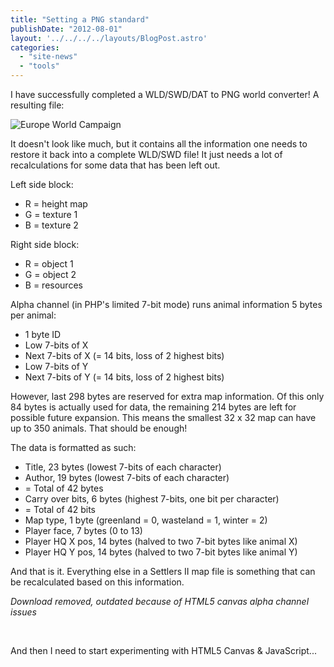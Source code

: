 ```yaml
---
title: "Setting a PNG standard"
publishDate: "2012-08-01"
layout: '../../../../layouts/BlogPost.astro'
categories: 
  - "site-news"
  - "tools"
---
```


I have successfully completed a WLD/SWD/DAT to PNG world converter! A resulting file:

![Europe World Campaign](/wp-content/uploads/2012/08/EUROPE.png "EUROPE")

It doesn't look like much, but it contains all the information one needs to restore it back into a complete WLD/SWD file! It just needs a lot of recalculations for some data that has been left out.

Left side block:

- R = height map
- G = texture 1
- B = texture 2

Right side block:

- R = object 1
- G = object 2
- B = resources

Alpha channel (in PHP's limited 7-bit mode) runs animal information 5 bytes per animal:

- 1 byte ID
- Low 7-bits of X
- Next 7-bits of X (= 14 bits, loss of 2 highest bits)
- Low 7-bits of Y
- Next 7-bits of Y (= 14 bits, loss of 2 highest bits)

However, last 298 bytes are reserved for extra map information. Of this only 84 bytes is actually used for data, the remaining 214 bytes are left for possible future expansion. This means the smallest 32 x 32 map can have up to 350 animals. That should be enough!

The data is formatted as such:

- Title, 23 bytes (lowest 7-bits of each character)
- Author, 19 bytes (lowest 7-bits of each character)
- \= Total of 42 bytes
- Carry over bits, 6 bytes (highest 7-bits, one bit per character)
- \= Total of 42 bits
- Map type, 1 byte (greenland = 0, wasteland = 1, winter = 2)
- Player face, 7 bytes (0 to 13)
- Player HQ X pos, 14 bytes (halved to two 7-bit bytes like animal X)
- Player HQ Y pos, 14 bytes (halved to two 7-bit bytes like animal Y)

And that is it. Everything else in a Settlers II map file is something that can be recalculated based on this information.

_Download removed, outdated because of HTML5 canvas alpha channel issues_

 

And then I need to start experimenting with HTML5 Canvas & JavaScript...
